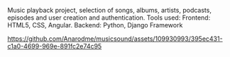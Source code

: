 
Music playback project, selection of songs, albums, artists, podcasts, episodes and user creation and authentication.
Tools used:
Frontend: HTML5, CSS, Angular.
Backend: Python, Django Framework


https://github.com/Anarodme/musicsound/assets/109930993/395ec431-c1a0-4699-969e-891fc2e74c95

